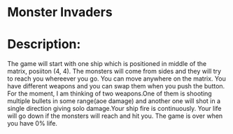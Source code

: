 # Monster Invaders

# Description:
  The game will start with one ship which is positioned in middle of the matrix, posiiton (4, 4). The monsters will come from sides and they will try to reach you whereever you go. You can move anywhere on the matrix. You have different weapons and you can swap them when you push the button. For the moment, I am thinking of two weapons.One of them is shooting multiple bullets in some range(aoe damage) and another one will shot in a single direction giving solo damage.Your ship fire is continuously. Your life will go down if the monsters will reach and hit you. The game is over when you have 0% life.
  
  

